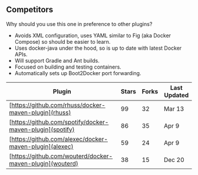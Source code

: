 Competitors
---

Why should you use this one in preference to other plugins?

* Avoids XML configuration, uses YAML similar to Fig (aka Docker Compose) so should be easier to learn.
* Uses docker-java under the hood, so is up to date with latest Docker APIs.
* Will support Gradle and Ant builds.
* Focused on building and testing containers.
* Automatically sets up Boot2Docker port forwarding.

Plugin                                                    | Stars | Forks | Last Updated |
--------------------------------------------------------- | ----- | ----- | ------------ |
[https://github.com/rhuss/docker-maven-plugin](rhuss)     |    99 |    32 |    Mar 13
[https://github.com/spotify/docker-maven-plugin](spotify) |    86 |    35 |    Apr  9
[https://github.com/alexec/docker-maven-plugin](alexec)   |    59 |    24 |    Apr  9
[https://github.com/wouterd/docker-maven-plugin](wouterd) |    38 |    15 |    Dec 20
